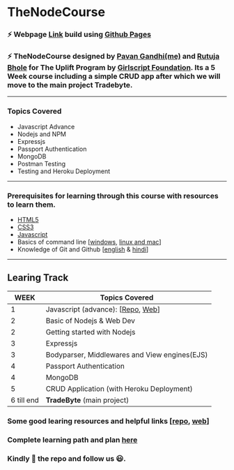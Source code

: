 # TheNodeCourse

### :zap: Webpage [Link](https://iampavangandhi.github.io/TheNodeCourse/) build using [Github Pages](https://pages.github.com/)

### :zap: TheNodeCourse designed by [Pavan Gandhi(me)](https://github.com/iampavangandhi) and [Rutuja Bhole](https://github.com/vectorrb) for The Uplift Program by [Girlscript Foundation](https://www.girlscript.tech/home). Its a 5 Week course including a simple CRUD app after which we will move to the main project **Tradebyte**.

---

### Topics Covered

- Javascript Advance
- Nodejs and NPM
- Expressjs
- Passport Authentication
- MongoDB
- Postman Testing
- Testing and Heroku Deployment

---

### Prerequisites for learning through this course with resources to learn them.

- [HTML5](https://youtu.be/UB1O30fR-EE)
- [CSS3](https://youtu.be/yfoY53QXEnI)
- [Javascript](https://www.youtube.com/playlist?list=PLDyQo7g0_nsX8_gZAB8KD1lL4j4halQBJ)
- Basics of command line [[windows](https://youtu.be/QISdBQDEiJ8), [linux and mac](https://youtu.be/BGjTboXjH28)]
- Knowledge of Git and Github [[english](https://youtu.be/SWYqp7iY_Tc) & [hindi](https://youtu.be/iR5WIknxdkY)]

---

## Learing Track

| WEEK       | Topics Covered                                                                                                                                                                                          |
| ---------- | ------------------------------------------------------------------------------------------------------------------------------------------------------------------------------------------------------- |
| 1          | Javascript (advance): [[Repo](https://github.com/iampavangandhi/TheNodeCourse/tree/master/01%20Javascript%20Advance), [Web](https://iampavangandhi.github.io/TheNodeCourse/01%20Javascript%20Advance/)] |
| 2          | Basic of Nodejs & Web Dev                                                                                                                                                                               |
| 2          | Getting started with Nodejs                                                                                                                                                                             |
| 3          | Expressjs                                                                                                                                                                                               |
| 3          | Bodyparser, Middlewares and View engines(EJS)                                                                                                                                                           |
| 4          | Passport Authentication                                                                                                                                                                                 |
| 4          | MongoDB                                                                                                                                                                                                 |
| 5          | CRUD Application (with Heroku Deployment)                                                                                                                                                               |
| 6 till end | **TradeByte** (main project)                                                                                                                                                                            |

### Some good learing resources and helpful links [[repo](https://github.com/iampavangandhi/TheNodeCourse/tree/master/resources), [web](https://iampavangandhi.github.io/TheNodeCourse/resources/)]

### Complete learning path and plan [here](https://github.com/iampavangandhi/TheNodeCourse/blob/master/Tradebyte.pdf)

### Kindly :star2: the repo and follow us :smiley:.
